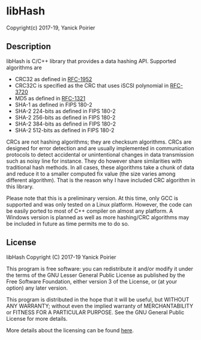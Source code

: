 # libHash
Copyright(c) 2017-19, Yanick Poirier

## Description
libHash is C/C++ library that provides a data hashing API. Supported algorithms are

* CRC32 as defined in [RFC-1952](https://tools.ietf.org/html/rfc1952)
* CRC32C is specified as the CRC that uses iSCSI polynomial in [RFC-3720](https://tools.ietf.org/html/rfc3720)
* MD5 as defined in [RFC-1321](https://tools.ietf.org/html/rfc1321)
* SHA-1 as defined in FIPS 180-2
* SHA-2 224-bits as defined in FIPS 180-2
* SHA-2 256-bits as defined in FIPS 180-2
* SHA-2 384-bits as defined in FIPS 180-2
* SHA-2 512-bits as defined in FIPS 180-2

CRCs are not hashing algorithms; they are checksum algorithms. CRCs are designed for error
detection and are usually implemented in communication protocols to detect accidental or
unintentional changes in data transmission such as noisy line for instance. They do however
share similarities with traditional hash methods. In all cases, these algorithms take a
chunk of data and reduce it to a smaller computed fix value (the size varies among
different algorithm). That is the reason why I have included CRC algorithm in this library.

Please note that this is a preliminary version. At this time, only GCC is supported and
was only tested on a Linux platform. However, the code can be easily ported to most of C++
compiler on almost any platform. A Windows version is planned as well as more hashing/CRC
algorithms may be included in future as time permits me to do so.

## License

libHash
Copyright (C) 2017-19 Yanick Poirier

This program is free software: you can redistribute it and/or modify
it under the terms of the GNU Lesser General Public License as published
by the Free Software Foundation, either version 3 of the License, or
(at your option) any later version.

This program is distributed in the hope that it will be useful,
but WITHOUT ANY WARRANTY; without even the implied warranty of
MERCHANTABILITY or FITNESS FOR A PARTICULAR PURPOSE.  See the
GNU General Public License for more details.

More details about the licensing can be found [here](https://www.gnu.org/licenses/lgpl-3.0.en.html).
